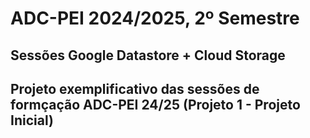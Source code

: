 # ADC-PEI 2024/2025, 2º Semestre
## Sessões Google Datastore + Cloud Storage
## Projeto exemplificativo das sessões de formçação ADC-PEI 24/25 (Projeto 1 - Projeto Inicial)

